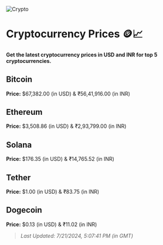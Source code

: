 
![Crypto](https://www.techguide.com.au/wp-content/uploads/2020/11/crypto3.jpeg)

# Cryptocurrency Prices 🪙📈

#### Get the latest cryptocurrency prices in USD and INR for top 5 cryptocurrencies.

## Bitcoin

**Price:** $67,382.00 (in USD) & ₹56,41,916.00 (in INR)

## Ethereum

**Price:** $3,508.86 (in USD) & ₹2,93,799.00 (in INR)

## Solana

**Price:** $176.35 (in USD) & ₹14,765.52 (in INR)

## Tether

**Price:** $1.00 (in USD) & ₹83.75 (in INR)

## Dogecoin

**Price:** $0.13 (in USD) & ₹11.02 (in INR)

> _Last Updated: 7/21/2024, 5:07:41 PM (in GMT)_
